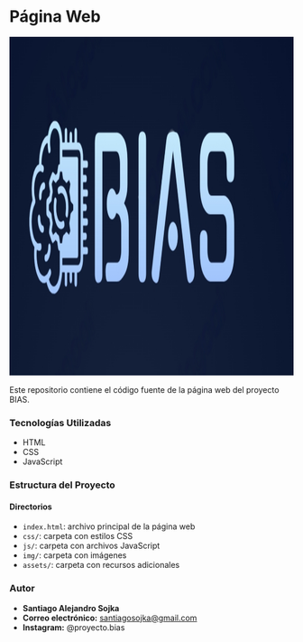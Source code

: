 # Página Web

<img src="images/LogoBias.png" alt="Imagen de la Página Web" width="800" height="600">

Este repositorio contiene el código fuente de la página web del proyecto BIAS.

### Tecnologías Utilizadas

* HTML
* CSS
* JavaScript


### Estructura del Proyecto

#### Directorios

* `index.html`: archivo principal de la página web
* `css/`: carpeta con estilos CSS
* `js/`: carpeta con archivos JavaScript
* `img/`: carpeta con imágenes
* `assets/`: carpeta con recursos adicionales


### Autor

* **Santiago Alejandro Sojka**
* **Correo electrónico:** santiagosojka@gmail.com
* **Instagram:** @proyecto.bias
